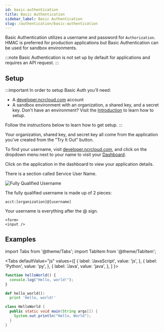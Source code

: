 ```yaml
---
id: basic-authentication
title: Basic Authentication
sidebar_label: Basic Authentication
slug: /authentication/basic-authentication
---
```


Basic Authentication utilizes a username and password for `Authorization`. HMAC is preferred for production applications but Basic Authentication can be used for sandbox environments.

:::note
Basic Authentication is not set up by default for applications and requires an API request.
:::

## Setup

:::important
In order to setup Basic Auth you'll need:

- A [developer.ncrcloud.com](https://developer.ncrcloud.com) account
- A sandbox environment with an organization, a shared key, and a secret key. Don't have an environment? Visit the [Introduction](/introduction) to learn how to setup.

Follow the instructions below to learn how to get setup.
:::

Your organization, shared key, and secret key all come from the application you've created from the "Try It Out" button.

To find your username, visit [developer.ncrcloud.com](https://developer.ncrcloud.com), and click on the dropdown menu next to your name to visit your [Dashboard](https://developer.ncrcloud.com/dx/user-dashboard/myapplications).

Click on the application in the dashboard to view your application details.

There is a section called Service User Name.

![Fully Qualified Username](../../../static/img/business-services-platform/fully-qualified-username.png)

The fully qualified username is made up of 2 pieces:

```
acct:[organization]@[username]
```

Your username is everything after the @ sign.

```
<form>
<input />
```

## Examples

import Tabs from '@theme/Tabs';
import TabItem from '@theme/TabItem';

<Tabs
defaultValue="js"
values={[
{ label: 'JavaScript', value: 'js', },
{ label: 'Python', value: 'py', },
{ label: 'Java', value: 'java', },
]
}>
<TabItem value="js">

```js
function helloWorld() {
  console.log("Hello, world!");
}
```

</TabItem>
<TabItem value="py">

```py
def hello_world():
  print 'Hello, world!'
```

</TabItem>
<TabItem value="java">

```java
class HelloWorld {
  public static void main(String args[]) {
    System.out.println("Hello, World");
  }
}
```

</TabItem>
</Tabs>

